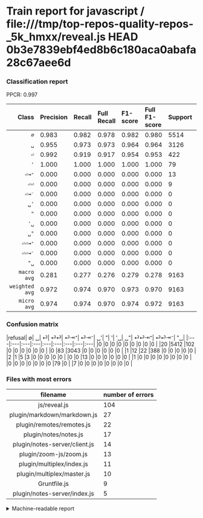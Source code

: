 # Train report for javascript / file:///tmp/top-repos-quality-repos-_5k_hmxx/reveal.js HEAD 0b3e7839ebf4ed8b6c180aca0abafa28c67aee6d

### Classification report

PPCR: 0.997

| Class | Precision | Recall | Full Recall | F1-score | Full F1-score | Support | Full Support | PPCR |
|------:|:----------|:-------|:------------|:---------|:---------|:--------|:-------------|:-----|
| `∅` | 0.983| 0.982| 0.978| 0.982| 0.980| 5514| 5534| 0.996 |
| `␣` | 0.955| 0.973| 0.973| 0.964| 0.964| 3126| 3126| 1.000 |
| `⏎` | 0.992| 0.919| 0.917| 0.954| 0.953| 422| 423| 0.998 |
| `'` | 1.000| 1.000| 1.000| 1.000| 1.000| 79| 79| 1.000 |
| `⏎⇥⁺` | 0.000| 0.000| 0.000| 0.000| 0.000| 13| 13| 1.000 |
| `⏎⏎` | 0.000| 0.000| 0.000| 0.000| 0.000| 9| 11| 0.818 |
| `⏎⇥⁻` | 0.000| 0.000| 0.000| 0.000| 0.000| 0| 0| 0.000 |
| `␣'` | 0.000| 0.000| 0.000| 0.000| 0.000| 0| 0| 0.000 |
| `"` | 0.000| 0.000| 0.000| 0.000| 0.000| 0| 1| 0.000 |
| `'␣` | 0.000| 0.000| 0.000| 0.000| 0.000| 0| 0| 0.000 |
| `␣"` | 0.000| 0.000| 0.000| 0.000| 0.000| 0| 0| 0.000 |
| `⏎⏎⇥⁺` | 0.000| 0.000| 0.000| 0.000| 0.000| 0| 0| 0.000 |
| `⏎⏎⇥⁻` | 0.000| 0.000| 0.000| 0.000| 0.000| 0| 0| 0.000 |
| `"␣` | 0.000| 0.000| 0.000| 0.000| 0.000| 0| 7| 0.000 |
| `macro avg` | 0.281| 0.277| 0.276| 0.279| 0.278| 9163| 9194| 0.997 |
| `weighted avg` | 0.972| 0.974| 0.970| 0.973| 0.970| 9163| 9194| 0.997 |
| `micro avg` | 0.974| 0.974| 0.970| 0.974| 0.972| 9163| 9194| 0.997 |

### Confusion matrix

|refusal|  ∅| ␣| ⏎| ⏎⏎| ⏎⇥⁺| ⏎⇥⁻| ␣'| "| '| '␣| ␣"| ⏎⏎⇥⁺| ⏎⏎⇥⁻| "␣| 
|:---|:---|:---|:---|:---|:---|:---|:---|:---|
|0 |0 |0 |0 |0 |0 |0 |0 |0 |
|20 |5412 |102 |0 |0 |0 |0 |0 |0 |
|0 |83 |3043 |0 |0 |0 |0 |0 |0 |
|1 |12 |22 |388 |0 |0 |0 |0 |0 |
|2 |1 |5 |3 |0 |0 |0 |0 |0 |
|0 |0 |13 |0 |0 |0 |0 |0 |0 |
|1 |0 |0 |0 |0 |0 |0 |0 |0 |
|0 |0 |0 |0 |0 |0 |0 |79 |0 |
|7 |0 |0 |0 |0 |0 |0 |0 |0 |

### Files with most errors

| filename | number of errors|
|:----:|:-----|
| js/reveal.js | 104 |
| plugin/markdown/markdown.js | 27 |
| plugin/remotes/remotes.js | 22 |
| plugin/notes/notes.js | 17 |
| plugin/notes-server/client.js | 14 |
| plugin/zoom-js/zoom.js | 13 |
| plugin/multiplex/index.js | 11 |
| plugin/multiplex/master.js | 10 |
| Gruntfile.js | 9 |
| plugin/notes-server/index.js | 5 |

<details>
    <summary>Machine-readable report</summary>
```json
{
  "cl_report": {"\"": {"f1-score": 0.0, "precision": 0.0, "recall": 0.0, "support": 0}, "\"\u2423": {"f1-score": 0.0, "precision": 0.0, "recall": 0.0, "support": 0}, "\u0027": {"f1-score": 1.0, "precision": 1.0, "recall": 1.0, "support": 79}, "\u0027\u2423": {"f1-score": 0.0, "precision": 0.0, "recall": 0.0, "support": 0}, "macro avg": {"f1-score": 0.2786338169222689, "precision": 0.2807367274562848, "recall": 0.27674152916506445, "support": 9163}, "micro avg": {"f1-score": 0.9736985703372258, "precision": 0.9736985703372258, "recall": 0.9736985703372258, "support": 9163}, "weighted avg": {"f1-score": 0.9725300044522612, "precision": 0.9715473129360714, "recall": 0.9736985703372258, "support": 9163}, "\u2205": {"f1-score": 0.9820359281437127, "precision": 0.9825708061002179, "recall": 0.9815016322089227, "support": 5514}, "\u23ce": {"f1-score": 0.9544895448954489, "precision": 0.9923273657289002, "recall": 0.919431279620853, "support": 422}, "\u23ce\u21e5\u207a": {"f1-score": 0.0, "precision": 0.0, "recall": 0.0, "support": 13}, "\u23ce\u21e5\u207b": {"f1-score": 0.0, "precision": 0.0, "recall": 0.0, "support": 0}, "\u23ce\u23ce": {"f1-score": 0.0, "precision": 0.0, "recall": 0.0, "support": 9}, "\u23ce\u23ce\u21e5\u207a": {"f1-score": 0.0, "precision": 0.0, "recall": 0.0, "support": 0}, "\u23ce\u23ce\u21e5\u207b": {"f1-score": 0.0, "precision": 0.0, "recall": 0.0, "support": 0}, "\u2423": {"f1-score": 0.9643479638726034, "precision": 0.9554160125588697, "recall": 0.9734484964811261, "support": 3126}, "\u2423\"": {"f1-score": 0.0, "precision": 0.0, "recall": 0.0, "support": 0}, "\u2423\u0027": {"f1-score": 0.0, "precision": 0.0, "recall": 0.0, "support": 0}},
  "cl_report_full": {"\"": {"f1-score": 0.0, "precision": 0.0, "recall": 0.0, "support": 1}, "\"\u2423": {"f1-score": 0.0, "precision": 0.0, "recall": 0.0, "support": 7}, "\u0027": {"f1-score": 1.0, "precision": 1.0, "recall": 1.0, "support": 79}, "\u0027\u2423": {"f1-score": 0.0, "precision": 0.0, "recall": 0.0, "support": 0}, "macro avg": {"f1-score": 0.2784230083551575, "precision": 0.2807367274562848, "recall": 0.2763329030724235, "support": 9194}, "micro avg": {"f1-score": 0.9720542572315739, "precision": 0.9736985703372258, "recall": 0.9704154883619752, "support": 9194}, "weighted avg": {"f1-score": 0.9703663421705465, "precision": 0.9705168340135912, "recall": 0.9704154883619752, "support": 9194}, "\u2205": {"f1-score": 0.9802571997826481, "precision": 0.9825708061002179, "recall": 0.9779544633176726, "support": 5534}, "\u23ce": {"f1-score": 0.9533169533169532, "precision": 0.9923273657289002, "recall": 0.91725768321513, "support": 423}, "\u23ce\u21e5\u207a": {"f1-score": 0.0, "precision": 0.0, "recall": 0.0, "support": 13}, "\u23ce\u21e5\u207b": {"f1-score": 0.0, "precision": 0.0, "recall": 0.0, "support": 0}, "\u23ce\u23ce": {"f1-score": 0.0, "precision": 0.0, "recall": 0.0, "support": 11}, "\u23ce\u23ce\u21e5\u207a": {"f1-score": 0.0, "precision": 0.0, "recall": 0.0, "support": 0}, "\u23ce\u23ce\u21e5\u207b": {"f1-score": 0.0, "precision": 0.0, "recall": 0.0, "support": 0}, "\u2423": {"f1-score": 0.9643479638726034, "precision": 0.9554160125588697, "recall": 0.9734484964811261, "support": 3126}, "\u2423\"": {"f1-score": 0.0, "precision": 0.0, "recall": 0.0, "support": 0}, "\u2423\u0027": {"f1-score": 0.0, "precision": 0.0, "recall": 0.0, "support": 0}},
  "ppcr": 0.9966282358059604
}
```
</details>
